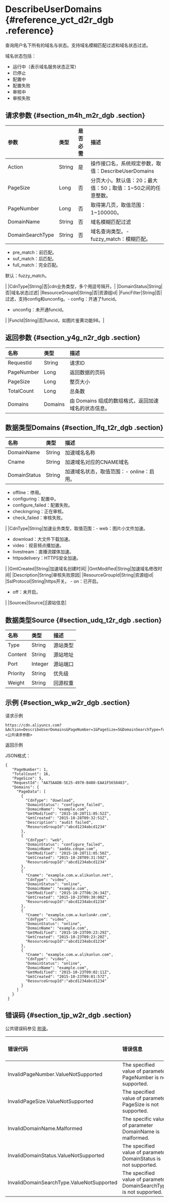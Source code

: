 # DescribeUserDomains {#reference_yct_d2r_dgb .reference}

查询用户名下所有的域名与状态。支持域名模糊匹配过滤和域名状态过滤。

域名状态包括：

-   运行中（表示域名服务状态正常）
-   已停止
-   配置中
-   配置失败
-   审核中
-   审核失败

## 请求参数 {#section_m4h_m2r_dgb .section}

|参数|类型|是否必需|描述|
|:-|:-|:---|:-|
|Action|String|是|操作接口名，系统规定参数，取值：DescribeUserDomains|
|PageSize|Long|否|分页大小。默认值：20；最大值：50；取值：1~50之间的任意整数。|
|PageNumber|Long|否|取得第几页，取值范围：1~100000。|
|DomainName|String|否|域名模糊匹配过滤|
|DomainSearchType|String|否|域名查询类型。-   fuzzy\_match：模糊匹配。
-   pre\_match：前匹配。
-   suf\_match：后匹配。
-   full\_match：完全匹配。

默认：fuzzy\_match。

|
|CdnType|String|否|cdn业务类型，多个用逗号隔开。|
|DomainStatus|String|否|域名状态过滤|
|ResourceGroupId|String|否|资源组id|
|FuncFilter|String|否|过滤，支持config和unconfig。-   config：开通了funcid。
-   unconfig：未开通funcid。

|
|FuncId|String|否|funcid，如图片鉴黄功能98。|

## 返回参数 {#section_y4g_n2r_dgb .section}

|名称|类型|描述|
|:-|:-|:-|
|RequestId|String|请求ID|
|PageNumber|Long|返回数据的页码|
|PageSize|Long|整页大小|
|TotalCount|Long|总条数|
|Domains|Domains|由 Domains 组成的数组格式，返回加速域名的状态信息。|

## 数据类型Domains {#section_lfq_t2r_dgb .section}

|名称|类型|描述|
|:-|:-|:-|
|DomainName|String|加速域名名称|
|Cname|String|加速域名对应的CNAME域名|
|DomainStatus|String|加速域名状态，取值范围：-   online：启用。
-   offline：停用。
-   configuring：配置中。
-   configure\_failed：配置失败。
-   checkingring：正在审核。
-   check\_failed：审核失败。

|
|CdnType|String|加速业务类型，取值范围：-   web：图片小文件加速。
-   download：大文件下载加速。
-   video：视音频点播加速。
-   livestream：直播流媒体加速。
-   httpsdelivery：HTTPS安全加速。

|
|GmtCreated|String|加速域名创建时间|
|GmtModified|String|加速域名修改时间|
|Description|String|审核失败原因|
|ResourceGroupId|String|资源组id|
|SslProtocol|String|https开关。 -   on：已开启。
-   off：未开启。

|
|Sources|Source\[\]|源站信息|

## 数据类型Source {#section_udq_t2r_dgb .section}

|名称|类型|描述|
|:-|:-|:-|
|Type|String|源站类型|
|Content|String|源站地址|
|Port|Integer|源站端口|
|Priority|String|优先级|
|Weight|String|回源权重|

## 示例 {#section_wkp_w2r_dgb .section}

请求示例

```
https://cdn.aliyuncs.com?&Action=DescribeUserDomains&PageNumber=1&PageSize=5&DomainSearchType=fuzzy_match&<公共请求参数>
```

返回示例

JSON格式：

```
{
   "PageNumber": 1,
   "TotalCount": 16,
   "PageSize": 5,
   "RequestId": "AA75AADB-5E25-4970-B480-EAA1F5658483",
   "Domains": {
     "PageData": [
       {
         "CdnType": "download",
         "DomainStatus": "configure_failed",
         "DomainName": "example.com",
         "GmtModified": "2015-10-28T11:05:52Z",
         "GmtCreated": "2015-10-28T09:32:51Z",
         "Description": "audit failed",
         "ResourceGroupId":"abcd1234abcd1234"
       },
       {
         "CdnType": "web",
         "DomainStatus": "configure_failed",
         "DomainName": "aadda.cdnpe.com",
         "GmtModified": "2015-10-28T11:05:50Z",
         "GmtCreated": "2015-10-28T09:31:59Z",
         "ResourceGroupId":"abcd1234abcd1234"
       },
       {
         "Cname": "example.com.w.alikunlun.net",
         "CdnType": "video",
         "DomainStatus": "online",
         "DomainName": "example.com",
         "GmtModified": "2015-10-27T06:26:34Z",
         "GmtCreated": "2015-10-23T09:30:00Z",
         "ResourceGroupId":"abcd1234abcd1234"
       },
       {
         "Cname": "example.com.w.kunlunAr.com",
         "CdnType": "video",
         "DomainStatus": "online",
         "DomainName": "example.com",
         "GmtModified": "2015-10-23T09:23:29Z",
         "GmtCreated": "2015-10-23T09:23:20Z",
         "ResourceGroupId":"abcd1234abcd1234"
       },
       {
         "Cname": "example.com.w.alikunlun.com",
         "CdnType": "video",
         "DomainStatus": "online",
         "DomainName": "example.com",
         "GmtModified": "2015-10-23T09:02:11Z",
         "GmtCreated": "2015-10-23T09:01:57Z",
         "ResourceGroupId":"abcd1234abcd1234"
       }
     ]
   }
 }
```

## 错误码 {#section_tjp_w2r_dgb .section}

公共错误码参见 [附录](../../../../intl.zh-CN/旧版API参考/附录.md)。

|错误代码|错误信息|HTTP 状态码|描述|
|:---|:---|:-------|:-|
|InvalidPageNumber.ValueNotSupported|The specified value of parameter PageNumber is not supported.|400|输入的PageNumber参数值不支持|
|InvalidPageSize.ValueNotSupported|The specified value of parameter PageSize is not supported.|400|输入的PageSize参数值不支持|
|InvalidDomainName.Malformed|The specific value of parameter DomainName is malformed.|400|输入的DomainName参数值不支持|
|InvalidDomainStatus.ValueNotSupported|The specified value of parameter DomainStatus is not supported.|400|输入的DomainStatus参数值不支持|
|InvalidDomainSearchType.ValueNotSupported|The specified value of parameter DomainSearchType is not supported.|400|输入的DomainSearchType参数值不支持|

